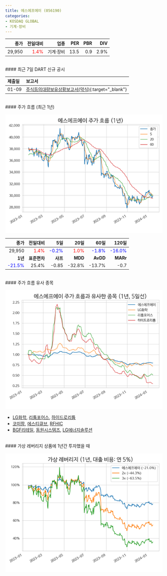 ```yaml
---
title: 에스에프에이 (056190)
categories:
- KOSDAQ GLOBAL
- 기계·장비
---
```


|**종가**|**전일대비**|**업종**|**PER**|**PBR**|**DIV**|
|-------:|-----------:|-------:|------:|------:|------:|
|29,950|<span style="color: red">1.4%</span>|기계·장비|13.5|0.9|2.9%|

<!-- more -->

<br>
#### 최근 7일 DART 신규 공시<a id="dart"></a>


|**제출일**|**보고서**|
|:-----|:-------|
|01-09|[주식등의대량보유상황보고서(약식)](https://dart.fss.or.kr/dsaf001/main.do?rcpNo=20240109000259){:target="_blank"}|

<br>
#### 주가 흐름 (최근 1년)<a id="price"></a>

![056190](/assets/images/stock/056190.png)

|**종가**|**전일대비**|**5일**|**20일**|**60일**|**120일**|
|---:|-------:|--:|---:|---:|----:|
|29,950|<span style="color: red">1.4%</span>|<span style="color: blue">-0.2%</span>|<span style="color: red">1.0%</span>|<span style="color: blue">-1.8%</span>|<span style="color: blue">-16.0%</span>|
|**1년**|**표준편차**|**샤프**|**MDD**|**AvDD**|**MARr**|
|<span style="color: blue">-21.5%</span>|25.4%|-0.85|-32.8%|-13.7%|-0.7|

<br>
#### 주가 흐름 유사 종목<a id="corr"></a>

![056190](/assets/images/stock/056190_corr.png)

- [LG화학](/051910/), [리튬포어스](/073570/), [하이드로리튬](/101670/)
- [코미팜](/041960/), [에스티큐브](/052020/), [RFHIC](/218410/)
- [BGF리테일](/282330/), [동원시스템즈](/014820/), [LG에너지솔루션](/373220/)

<br>
#### 가상 레버리지 상품에 1년간 투자했을 때<a id="2x"></a>

![056190](/assets/images/stock/056190_2x.png)

[^corr]: 상관계수를 이용하여 분석하였습니다.